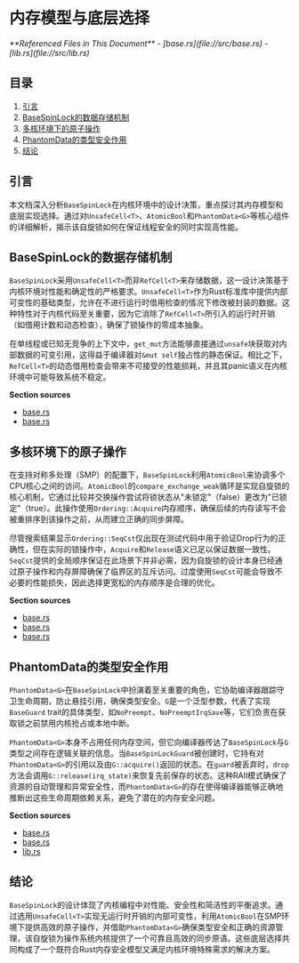# 内存模型与底层选择

<cite>
**Referenced Files in This Document**   
- [base.rs](file://src/base.rs)
- [lib.rs](file://src/lib.rs)
</cite>

## 目录
1. [引言](#引言)
2. [BaseSpinLock的数据存储机制](#basespinlock的数据存储机制)
3. [多核环境下的原子操作](#多核环境下的原子操作)
4. [PhantomData的类型安全作用](#phantomdata的类型安全作用)
5. [结论](#结论)

## 引言
本文档深入分析`BaseSpinLock`在内核环境中的设计决策，重点探讨其内存模型和底层实现选择。通过对`UnsafeCell<T>`、`AtomicBool`和`PhantomData<G>`等核心组件的详细解析，揭示该自旋锁如何在保证线程安全的同时实现高性能。

## BaseSpinLock的数据存储机制

`BaseSpinLock`采用`UnsafeCell<T>`而非`RefCell<T>`来存储数据，这一设计决策基于内核环境对性能和确定性的严格要求。`UnsafeCell<T>`作为Rust标准库中提供内部可变性的基础类型，允许在不进行运行时借用检查的情况下修改被封装的数据。这种特性对于内核代码至关重要，因为它消除了`RefCell<T>`所引入的运行时开销（如借用计数和动态检查），确保了锁操作的零成本抽象。

在单线程或已知无竞争的上下文中，`get_mut`方法能够直接通过`unsafe`块获取对内部数据的可变引用，这得益于编译器对`&mut self`独占性的静态保证。相比之下，`RefCell<T>`的动态借用检查会带来不可接受的性能损耗，并且其panic语义在内核环境中可能导致系统不稳定。

**Section sources**
- [base.rs](file://src/base.rs#L44-L68)
- [base.rs](file://src/base.rs#L177-L216)

## 多核环境下的原子操作

在支持对称多处理（SMP）的配置下，`BaseSpinLock`利用`AtomicBool`来协调多个CPU核心之间的访问。`AtomicBool`的`compare_exchange_weak`循环是实现自旋锁的核心机制，它通过比较并交换操作尝试将锁状态从"未锁定"（false）更改为"已锁定"（true）。此操作使用`Ordering::Acquire`内存顺序，确保后续的内存读写不会被重排序到该操作之前，从而建立正确的同步屏障。

尽管搜索结果显示`Ordering::SeqCst`仅出现在测试代码中用于验证Drop行为的正确性，但在实际的锁操作中，`Acquire`和`Release`语义已足以保证数据一致性。`SeqCst`提供的全局顺序保证在此场景下并非必需，因为自旋锁的设计本身已经通过原子操作和内存屏障确保了临界区的互斥访问。过度使用`SeqCst`可能会导致不必要的性能损失，因此选择更宽松的内存顺序是合理的优化。

**Section sources**
- [base.rs](file://src/base.rs#L70-L100)
- [base.rs](file://src/base.rs#L102-L135)
- [base.rs](file://src/base.rs#L218-L275)

## PhantomData的类型安全作用

`PhantomData<G>`在`BaseSpinLock`中扮演着至关重要的角色，它协助编译器跟踪守卫生命周期，防止悬挂引用，确保类型安全。`G`是一个泛型参数，代表了实现`BaseGuard` trait的具体类型，如`NoPreempt`、`NoPreemptIrqSave`等，它们负责在获取锁之前禁用内核抢占或本地中断。

`PhantomData<G>`本身不占用任何内存空间，但它向编译器传达了`BaseSpinLock`与`G`类型之间存在逻辑关联的信息。当`BaseSpinLockGuard`被创建时，它持有对`PhantomData<G>`的引用以及由`G::acquire()`返回的状态。在`guard`被丢弃时，`drop`方法会调用`G::release(irq_state)`来恢复先前保存的状态。这种RAII模式确保了资源的自动管理和异常安全性，而`PhantomData<G>`的存在使得编译器能够正确地推断出这些生命周期依赖关系，避免了潜在的内存安全问题。

**Section sources**
- [base.rs](file://src/base.rs#L0-L42)
- [base.rs](file://src/base.rs#L218-L275)
- [lib.rs](file://src/lib.rs#L9-L36)

## 结论
`BaseSpinLock`的设计体现了内核编程中对性能、安全性和简洁性的平衡追求。通过选用`UnsafeCell<T>`实现无运行时开销的内部可变性，利用`AtomicBool`在SMP环境下提供高效的原子操作，并借助`PhantomData<G>`确保类型安全和正确的资源管理，该自旋锁为操作系统内核提供了一个可靠且高效的同步原语。这些底层选择共同构成了一个既符合Rust内存安全模型又满足内核环境特殊需求的解决方案。